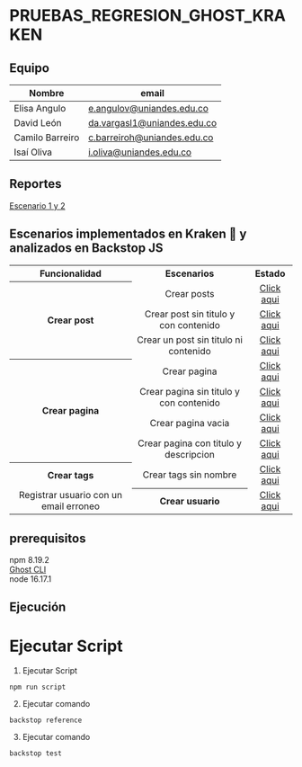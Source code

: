 # PRUEBAS_REGRESION_GHOST_KRAKEN
 
 ## Equipo 

| Nombre            | email |
| -------------     | ------------- |
| Elisa Angulo      | e.angulov@uniandes.edu.co  |
| David León        | da.vargasl1@uniandes.edu.co   |
| Camilo Barreiro   | c.barreiroh@uniandes.edu.co  |
| Isaí Oliva        | i.oliva@uniandes.edu.co  |
## Reportes

[Escenario 1 y 2](https://uniandes-my.sharepoint.com/:w:/g/personal/da_vargasl1_uniandes_edu_co/EZcX7cm9yhlNvq4bDLYuxhkB_wF76dtIaLq6UvA1tMpClg?e=C4ySrE)
<br/>
## Escenarios implementados en Kraken 🐙 y analizados en Backstop JS

<table align="center">
<tr align="center">
<th><center>Funcionalidad</center></th>
<th><center>Escenarios</center></th>
<th><center>Estado</center></th>
</tr>
<tr align="center">
<th rowspan="4"><center> Crear post</center></th>
<td>Crear posts</td>
<td><a href="https://github.com/ELISAANGULO/pruebaskraken/tree/main/reports/Funcionalidad_Crear_Post">Click aqui</a></td>
</tr>
<tr align="center">
<td>Crear post sin titulo y con contenido</td>
<td><a href="https://github.com/ELISAANGULO/pruebaskraken/tree/main/reports/Funcionalidad_Crear_Post">Click aqui</a></td>
</tr>
<tr align="center">
<td>Crear un post sin titulo ni contenido</td>
<td><a href="https://github.com/ELISAANGULO/pruebaskraken/tree/main/reports/Funcionalidad_Crear_Post">Click aqui</a></td>
</tr>
<tr align="center">
</tr>
<tr align="center">
<th rowspan="4"><center>Crear pagina</center></th>
<td>Crear pagina </td>
<td><a href="https://github.com/ELISAANGULO/pruebaskraken/tree/main/reports/Crear_Pagina_Nueva">Click aqui</a></td>
</tr>
<tr align="center">
<td>Crear pagina sin titulo y con contenido</td>
<td><a href="https://github.com/ELISAANGULO/pruebaskraken/tree/main/reports/Crear_Pagina_Sin_Titulo_Con_Contenido">Click aqui</a></td>
</tr>
<tr align="center">
<td>Crear pagina vacia</td>
<td><a href="https://github.com/ELISAANGULO/pruebaskraken/tree/main/reports/Crear_Pagina_Vacia">Click aqui</a></td>
</tr>
<tr align="center">
<td>Crear pagina con titulo y descripcion</td>
<td><a href="https://github.com/ELISAANGULO/pruebaskraken/tree/main/reports/Crear_pagina_con_titulo_con_descripcion">Click aqui</a></td>
</tr>
<tr align="center">
<th rowspan="4"><center> Crear tags</center></th>
<td>Crear tags sin nombre</td>
<td><a href="https://github.com/ELISAANGULO/pruebaskraken/tree/main/reports/Crear_Tag_Sin_Nombre">Click aqui</a></td>
</tr>
<tr align="center">
</tr>
<tr align="center">
</tr>
</tr>
<tr align="center">
<th rowspan="4"><center> Crear usuario</center></th>
</tr>
<tr align="center">
<td>Registrar usuario con un email erroneo</td>
<td><a href="https://github.com/ELISAANGULO/pruebaskraken/tree/main/reports/Crear_Usuario_Email_Incorrecto">Click aqui</a></td>
</tr>
</table>

## prerequisitos 

npm 8.19.2
<br/> 
[Ghost CLI](https://ghost.org/docs/ghost-cli/)
<br/>
node 16.17.1

## Ejecución


# Ejecutar Script

1. Ejecutar Script

```shell
npm run script
```

2. Ejecutar comando

```shell
backstop reference
```

3. Ejecutar comando

```shell
backstop test
```

